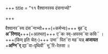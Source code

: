 +++
title = "११ वैश्वानरस्य दंसनाभ्यो"

+++

वैश्वानर᳓स्य दंस᳓नाभ्यो+++(=कर्मभ्यः)+++ बृह᳓द्  
**अ᳓रिणाद्**+++(=अलभत)+++ ए᳓कः स्व्-अपस्य᳓या कविः᳓ ।  
+++(किम् इति चेत्-)+++ उभा᳓ पित᳓रा मह᳓यन्न् **अजायत**  
+**अग्नि᳓र्** द्या᳓वा-पृथिवी᳓ भू᳓रि-रेतसा ॥
